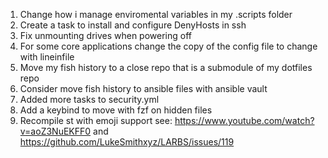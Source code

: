 1. Change how i manage enviromental variables in my .scripts folder
2. Create a task to install and configure DenyHosts in ssh
3. Fix unmounting drives when powering off
4. For some core applications change the copy of the config file to change with lineinfile
5. Move my fish history to a close repo that is a submodule of my dotfiles repo
6. Consider move fish history to ansible files with ansible vault
7. Added more tasks to security.yml
8. Add a keybind to move with fzf on hidden files
9. Recompile st with emoji support see: https://www.youtube.com/watch?v=aoZ3NuEKFF0 and https://github.com/LukeSmithxyz/LARBS/issues/119
